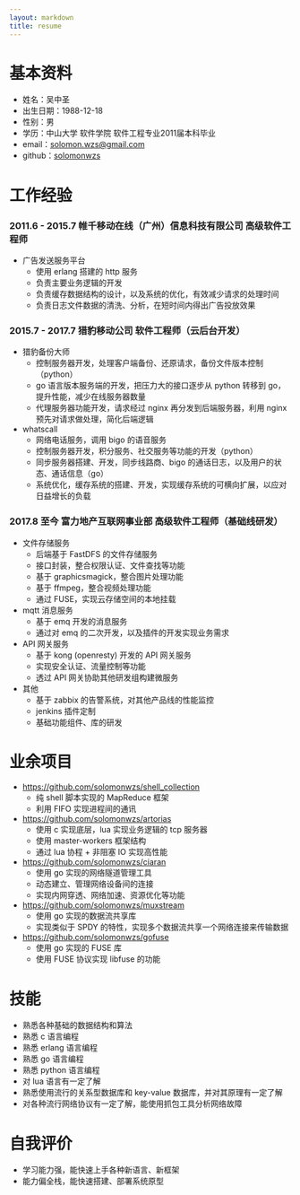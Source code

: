 ```yaml
---
layout: markdown
title: resume
---
```


# 基本资料

* 姓名：吴中圣
* 出生日期：1988-12-18
* 性别：男
* 学历：中山大学 软件学院 软件工程专业2011届本科毕业
* email：solomon.wzs@gmail.com
* github：[solomonwzs](https://github.com/solomonwzs)

# 工作经验

### 2011.6 - 2015.7  帷千移动在线（广州）信息科技有限公司  高级软件工程师

+ 广告发送服务平台
    - 使用 erlang 搭建的 http 服务
    - 负责主要业务逻辑的开发
    - 负责缓存数据结构的设计，以及系统的优化，有效减少请求的处理时间
    - 负责日志文件数据的清洗、分析，在短时间内得出广告投放效果

### 2015.7 - 2017.7 猎豹移动公司 软件工程师（云后台开发）

+ 猎豹备份大师
    - 控制服务器开发，处理客户端备份、还原请求，备份文件版本控制（python）
    - go 语言版本服务端的开发，把压力大的接口逐步从 python 转移到 go，提升性能，减少在线服务器数量
    - 代理服务器功能开发，请求经过 nginx 再分发到后端服务器，利用 nginx 预先对请求做处理，简化后端逻辑
+ whatscall
    - 网络电话服务，调用 bigo 的语音服务
    - 控制服务器开发，积分服务、社交服务等功能的开发（python）
    - 同步服务器搭建、开发，同步线路商、bigo 的通话日志，以及用户的状态、通话信息（go）
    - 系统优化，缓存系统的搭建、开发，实现缓存系统的可横向扩展，以应对日益增长的负载

### 2017.8 至今  富力地产互联网事业部  高级软件工程师（基础线研发）

+ 文件存储服务
    - 后端基于 FastDFS 的文件存储服务
    - 接口封装，整合权限认证、文件查找等功能
    - 基于 graphicsmagick，整合图片处理功能
    - 基于 ffmpeg，整合视频处理功能
    - 通过 FUSE，实现云存储空间的本地挂载
+ mqtt 消息服务
    - 基于 emq 开发的消息服务
    - 通过对 emq 的二次开发，以及插件的开发实现业务需求
+ API 网关服务
    - 基于 kong (openresty) 开发的 API 网关服务
    - 实现安全认证、流量控制等功能
    - 透过 API 网关协助其他研发组构建微服务
+ 其他
    - 基于 zabbix 的告警系统，对其他产品线的性能监控
    - jenkins 插件定制
    - 基础功能组件、库的研发

# 业余项目

+ [https://github.com/solomonwzs/shell_collection ](https://github.com/solomonwzs/shell_collection)
    - 纯 shell 脚本实现的 MapReduce 框架
    - 利用 FIFO 实现进程间的通讯
+ [https://github.com/solomonwzs/artorias ](https://github.com/solomonwzs/artorias)
    - 使用 c 实现底层，lua 实现业务逻辑的 tcp 服务器
    - 使用 master-workers 框架结构
    - 通过 lua 协程 + 非阻塞 IO 实现高性能
+ [https://github.com/solomonwzs/ciaran ](https://github.com/solomonwzs/ciaran)
    - 使用 go 实现的网络隧道管理工具
    - 动态建立、管理网络设备间的连接
    - 实现内网穿透、网络加速、资源优化等功能
+ [https://github.com/solomonwzs/muxstream ](https://github.com/solomonwzs/muxstream)
    - 使用 go 实现的数据流共享库
    - 实现类似于 SPDY 的特性，实现多个数据流共享一个网络连接来传输数据
+ [https://github.com/solomonwzs/gofuse ](https://github.com/solomonwzs/gofuse)
    - 使用 go 实现的 FUSE 库
    - 使用 FUSE 协议实现 libfuse 的功能

# 技能

* 熟悉各种基础的数据结构和算法
* 熟悉 c 语言编程
* 熟悉 erlang 语言编程
* 熟悉 go 语言编程
* 熟悉 python 语言编程
* 对 lua 语言有一定了解
* 熟悉使用流行的关系型数据库和 key-value 数据库，并对其原理有一定了解
* 对各种流行网络协议有一定了解，能使用抓包工具分析网络故障

# 自我评价

* 学习能力强，能快速上手各种新语言、新框架
* 能力偏全栈，能快速搭建、部署系统原型
